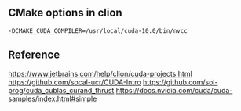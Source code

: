 ## CMake options in clion

    -DCMAKE_CUDA_COMPILER=/usr/local/cuda-10.0/bin/nvcc

## Reference
https://www.jetbrains.com/help/clion/cuda-projects.html
https://github.com/socal-ucr/CUDA-Intro
https://github.com/sol-prog/cuda_cublas_curand_thrust
https://docs.nvidia.com/cuda/cuda-samples/index.html#simple